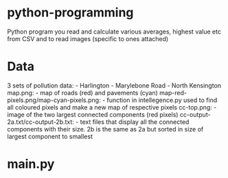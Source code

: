 # python-programming
Python program you read and calculate various averages, highest value etc from CSV and to read images (specific to ones attached)

# Data
3 sets of pollution data: - Harlington - Marylebone Road - North Kensington
map.png: - map of roads (red) and pavements (cyan)
map-red-pixels.png/map-cyan-pixels.png: - function in intellegence.py used to find all coloured pixels and make a new map of respective pixels 
cc-top.png: - image of the two largest connected components (red pixels)
cc-output-2a.txt/cc-output-2b.txt: - text files that display all the connected components with their size. 2b is the same as 2a but sorted in size of largest component to smallest

# main.py
